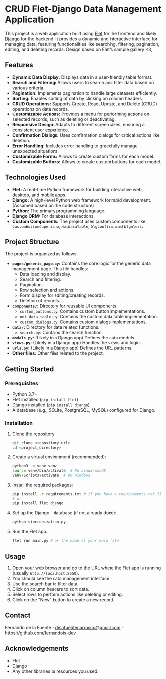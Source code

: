 # CRUD Flet-Django Data Management Application

This project is a web application built using [Flet](https://flet.dev/) for the frontend and likely [Django](https://www.djangoproject.com/) for the backend. It provides a dynamic and interactive interface for managing data, featuring functionalities like searching, filtering, pagination, editing, and deleting records.
Design based on Flet's sample gallery <3, 

## Features

*   **Dynamic Data Display:**  Displays data in a user-friendly table format.
*   **Search and Filtering:** Allows users to search and filter data based on various criteria.
*   **Pagination:** Implements pagination to handle large datasets efficiently.
*   **Sorting:** Enables sorting of data by clicking on column headers.
*   **CRUD Operations:** Supports Create, Read, Update, and Delete (CRUD) operations on data records.
*   **Customizable Actions:** Provides a menu for performing actions on selected records, such as deleting or deactivating.
*   **Responsive Design:** Adapts to different screen sizes, ensuring a consistent user experience.
*   **Confirmation Dialogs:** Uses confirmation dialogs for critical actions like deletion.
*   **Error Handling:** Includes error handling to gracefully manage unexpected situations.
* **Customizable Forms:** Allows to create custom forms for each model.
* **Customizable Buttons:** Allows to create custom buttons for each model.

## Technologies Used

*   **Flet:** A real-time Python framework for building interactive web, desktop, and mobile apps.
*   **Django:** A high-level Python web framework for rapid development. (Assumed based on the code structure)
*   **Python:** The primary programming language.
*   **Django ORM:** For database interactions.
* **Custom Components:** The project uses custom components like `CustomButtonCupertino`, `NotDataTable`, `DlgConfirm`, and `DlgAlert`.

## Project Structure

The project is organized as follows:

*   **`pages/generic_page.py`:** Contains the core logic for the generic data management page. This file handles:
    *   Data loading and display.
    *   Search and filtering.
    *   Pagination.
    *   Row selection and actions.
    *   Form display for editing/creating records.
    *   Deletion of records.
*   **`components/`:**  Directory for reusable UI components.
    *   `custom_buttons.py`: Contains custom button implementations.
    *   `not_data_table.py`: Contains the custom data table implementation.
    * `custom_dialogs.py`: Contains custom dialogs implementations.
*   **`data/`:** Directory for data related functions.
    * `search.py`: Contains the search function.
*   **`models.py`:** (Likely in a Django app) Defines the data models.
*   **`views.py`:** (Likely in a Django app) Handles the views and logic.
*   **`urls.py`:** (Likely in a Django app) Defines the URL patterns.
* **Other files:** Other files related to the project.

## Getting Started

### Prerequisites

*   Python 3.7+
*   Flet installed (`pip install flet`)
*   Django installed (`pip install django`)
*   A database (e.g., SQLite, PostgreSQL, MySQL) configured for Django.

### Installation

1.  Clone the repository:
    ```bash
    git clone <repository_url>
    cd <project_directory>
    ```
2. Create a virtual environment (recommended):
    ```bash
    python3 -m venv venv
    source venv/bin/activate  # On Linux/macOS
    venv\Scripts\activate  # On Windows
    ```
3. Install the required packages:
    ```bash
    pip install -r requirements.txt # if you have a requirements.txt file
    # or
    pip install flet django
    ```
4.  Set up the Django - database (if not already done):
    ```bash
    python sincronization.py
    ```
5. Run the Flet app:
    ```bash
    flet run main.py # or the name of your main file

## Usage

1.  Open your web browser and go to the URL where the Flet app is running (usually `http://localhost:8550`).
2.  You should see the data management interface.
3.  Use the search bar to filter data.
4.  Click on column headers to sort data.
5.  Select rows to perform actions like deleting or editing.
6. Click on the "New" button to create a new record.


## Contact

Fernando de la Fuente - delafuentecarrasco@gmail.com  - https://github.com/fernandois-dev

## Acknowledgements

*   Flet
*   Django
*   Any other libraries or resources you used.
